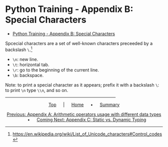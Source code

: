 # Python Training - Appendix B: Special Characters

- [Python Training - Appendix B: Special Characters](#python-training---appendix-b-special-characters)

Spcecial characters are a set of well-known characters preceeded by a backslash `\`.[^spec-chars]

- `\n`: new line.
- `\t`: horizontal tab.
- `\r`: go to the beginning of the current line.
- `\b`: backspace.

Note: to print a special character as it appears; prefix it with a backslash `\`: to print `\n` type `\\n`, and so on.

[^spec-chars]: https://en.wikipedia.org/wiki/List_of_Unicode_characters#Control_codes

<span style="text-align:center">

<hr style="width:70%">

[Top](#python-training---appendix-b-special-characters) &emsp; | &emsp; [Home](../README.md) &emsp; • &emsp; [Summary](../summary.md)

[Previous: Appendix A: Arithmetic operators usage with different data types](appendix-a-arithmetic-operators-usage.md) &emsp; • &emsp; [Coming Next: Appendix C: Static vs. Dynamic Typing](appendix-c-static-and-dynamic-typing.md)

</span>
